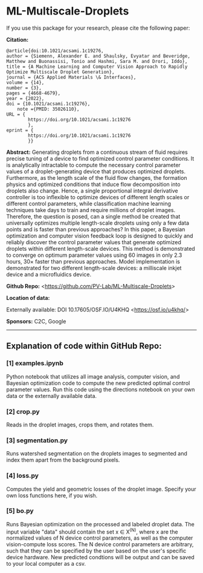 # ML-Multiscale-Droplets

If you use this package for your research, please cite the following paper:

**Citation:** 

    @article{doi:10.1021/acsami.1c19276,
    author = {Siemenn, Alexander E. and Shaulsky, Evyatar and Beveridge, Matthew and Buonassisi, Tonio and Hashmi, Sara M. and Drori, Iddo},
    title = {A Machine Learning and Computer Vision Approach to Rapidly Optimize Multiscale Droplet Generation},
    journal = {ACS Applied Materials \& Interfaces},
    volume = {14},
    number = {3},
    pages = {4668-4679},
    year = {2022},
    doi = {10.1021/acsami.1c19276},
        note ={PMID: 35026110},
    URL = { 
            https://doi.org/10.1021/acsami.1c19276 
            },
    eprint = { 
            https://doi.org/10.1021/acsami.1c19276    
            }}


**Abstract:** Generating droplets from a continuous stream of fluid requires precise tuning of a device to find optimized control parameter conditions. It is analytically intractable to compute the necessary control parameter values of a droplet-generating device that produces optimized droplets. Furthermore, as the length scale of the fluid flow changes, the formation physics and optimized conditions that induce flow decomposition into droplets also change. Hence, a single proportional integral derivative controller is too inflexible to optimize devices of different length scales or different control parameters, while classification machine learning techniques take days to train and require millions of droplet images. Therefore, the question is posed, can a single method be created that universally optimizes multiple length-scale droplets using only a few data points and is faster than previous approaches? In this paper, a Bayesian optimization and computer vision feedback loop is designed to quickly and reliably discover the control parameter values that generate optimized droplets within different length-scale devices. This method is demonstrated to converge on optimum parameter values using 60 images in only 2.3 hours, $30\times$ faster than previous approaches. Model implementation is demonstrated for two different length-scale devices: a milliscale inkjet device and a microfluidics device.

**Github Repo:** \<<https://github.com/PV-Lab/ML-Multiscale-Droplets>\>

**Location of data:**

Externally available: DOI 10.17605/OSF.IO/U4KHQ \<<https://osf.io/u4khq/>\>

**Sponsors:** C2C, Google

*******

## Explanation of code within GitHub Repo:

### [1] examples.ipynb
Python notebook that utilizes all image analysis, computer vision, and Bayesian optimization code to compute the new predicted optimal control parameter values. Run this code using the directions notebook on your own data or the externally available data.

### [2] crop.py
Reads in the droplet images, crops them, and rotates them.

### [3] segmentation.py
Runs watershed segmentation on the droplets images to segmented and index them apart from the background pixels.

### [4] loss.py
Computes the yield and geometric losses of the droplet image. Specify your own loss functions here, if you wish.

### [5] bo.py
Runs Bayesian optimization on the processed and labeled droplet data. The input variable "data" should contain the set x &#8712; X<sup>(N)</sup>, where x are the normalized values of N device control parameters, as well as the computer vision-compute loss scores. The N device control parameters are arbitrary, such that they can be specified by the user based on the user's specific device hardware. New predicted condtions will be output and can be saved to your local computer as a csv.


